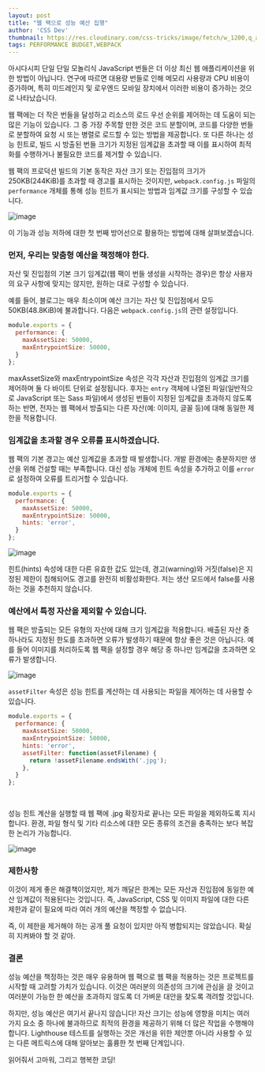 ```yaml
---
layout: post
title: "웹 팩으로 성능 예산 집행"
author: 'CSS Dev'
thumbnail: https://res.cloudinary.com/css-tricks/image/fetch/w_1200,q_auto,f_auto/https://css-tricks.com/wp-content/uploads/2020/09/piggy-bank.jpg
tags: PERFORMANCE BUDGET,WEBPACK
---
```



아시다시피 단일 단일 모놀리식 JavaScript 번들은 더 이상 최신 웹 애플리케이션을 위한 방법이 아닙니다. 연구에 따르면 대용량 번들로 인해 메모리 사용량과 CPU 비용이 증가하며, 특히 미드레인지 및 로우엔드 모바일 장치에서 이러한 비용이 증가하는 것으로 나타났습니다.

웹 팩에는 더 작은 번들을 달성하고 리소스의 로드 우선 순위를 제어하는 데 도움이 되는 많은 기능이 있습니다. 그 중 가장 주목할 만한 것은 코드 분할이며, 코드를 다양한 번들로 분할하여 요청 시 또는 병렬로 로드할 수 있는 방법을 제공합니다. 또 다른 하나는 성능 힌트로, 빌드 시 방출된 번들 크기가 지정된 임계값을 초과할 때 이를 표시하여 최적화를 수행하거나 불필요한 코드를 제거할 수 있습니다.

웹 팩의 프로덕션 빌드의 기본 동작은 자산 크기 또는 진입점의 크기가 250KB(244KiB)를 초과할 때 경고를 표시하는 것이지만, `webpack.config.js` 파일의 `performance` 개체를 통해 성능 힌트가 표시되는 방법과 임계값 크기를 구성할 수 있습니다.

![image](https://i0.wp.com/css-tricks.com/wp-content/uploads/2020/09/image.png?resize=1740%2C1392&ssl=1)

이 기능과 성능 저하에 대한 첫 번째 방어선으로 활용하는 방법에 대해 살펴보겠습니다.

### 먼저, 우리는 맞춤형 예산을 책정해야 한다.

자산 및 진입점의 기본 크기 임계값(웹 팩이 번들 생성을 시작하는 경우)은 항상 사용자의 요구 사항에 맞지는 않지만, 원하는 대로 구성할 수 있습니다.

예를 들어, 블로그는 매우 최소이며 예산 크기는 자산 및 진입점에서 모두 50KB(48.8KiB)에 불과합니다. 다음은 `webpack.config.js`의 관련 설정입니다.

```js
module.exports = {
  performance: {
    maxAssetSize: 50000,
    maxEntrypointSize: 50000,
  }
};
```

maxAssetSize와 maxEntrypointSize 속성은 각각 자산과 진입점의 임계값 크기를 제어하며 둘 다 바이트 단위로 설정됩니다. 후자는 `entry` 객체에 나열된 파일(일반적으로 JavaScript 또는 Sass 파일)에서 생성된 번들이 지정된 임계값을 초과하지 않도록 하는 반면, 전자는 웹 팩에서 방출되는 다른 자산(예: 이미지, 글꼴 등)에 대해 동일한 제한을 적용합니다.

### 임계값을 초과할 경우 오류를 표시하겠습니다.

웹 팩의 기본 경고는 예산 임계값을 초과할 때 발생합니다. 개발 환경에는 충분하지만 생산을 위해 건설할 때는 부족합니다. 대신 성능 개체에 힌트 속성을 추가하고 이를 `error`로 설정하여 오류를 트리거할 수 있습니다.

```js
module.exports = {
  performance: {
    maxAssetSize: 50000,
    maxEntrypointSize: 50000,
    hints: 'error',
  }
}; 

```

![image](https://i2.wp.com/css-tricks.com/wp-content/uploads/2020/09/image-1.png?resize=1726%2C1392&ssl=1)

힌트(hints) 속성에 대한 다른 유효한 값도 있는데, 경고(warning)와 거짓(false)은 지정된 제한이 침해되어도 경고를 완전히 비활성화한다. 저는 생산 모드에서 false를 사용하는 것을 추천하지 않습니다.

### 예산에서 특정 자산을 제외할 수 있습니다.

웹 팩은 방출되는 모든 유형의 자산에 대해 크기 임계값을 적용합니다. 배출된 자산 중 하나라도 지정된 한도를 초과하면 오류가 발생하기 때문에 항상 좋은 것은 아닙니다. 예를 들어 이미지를 처리하도록 웹 팩을 설정할 경우 해당 중 하나만 임계값을 초과하면 오류가 발생합니다.

![image](https://i1.wp.com/css-tricks.com/wp-content/uploads/2020/09/image-2.png?resize=1752%2C1190&ssl=1)

`assetFilter` 속성은 성능 힌트를 계산하는 데 사용되는 파일을 제어하는 데 사용할 수 있습니다.

```js
module.exports = {
  performance: {
    maxAssetSize: 50000,
    maxEntrypointSize: 50000,
    hints: 'error',
    assetFilter: function(assetFilename) {
      return !assetFilename.endsWith('.jpg');
    },
  }
}; 
 
 

```

성능 힌트 계산을 실행할 때 웹 팩에 .jpg 확장자로 끝나는 모든 파일을 제외하도록 지시합니다. 환경, 파일 형식 및 기타 리소스에 대한 모든 종류의 조건을 충족하는 보다 복잡한 논리가 가능합니다.

![image](https://i1.wp.com/css-tricks.com/wp-content/uploads/2020/09/image-3.png?resize=1024%2C571&ssl=1)

### 제한사항

이것이 제게 좋은 해결책이었지만, 제가 깨달은 한계는 모든 자산과 진입점에 동일한 예산 임계값이 적용된다는 것입니다. 즉, JavaScript, CSS 및 이미지 파일에 대한 다른 제한과 같이 필요에 따라 여러 개의 예산을 책정할 수 없습니다.

즉, 이 제한을 제거해야 하는 공개 풀 요청이 있지만 아직 병합되지는 않았습니다. 확실히 지켜봐야 할 것 같아.

### 결론

성능 예산을 책정하는 것은 매우 유용하며 웹 팩으로 웹 팩을 적용하는 것은 프로젝트를 시작할 때 고려할 가치가 있습니다. 이것은 여러분의 의존성의 크기에 관심을 끌 것이고 여러분이 가능한 한 예산을 초과하지 않도록 더 가벼운 대안을 찾도록 격려할 것입니다.

하지만, 성능 예산은 여기서 끝나지 않습니다! 자산 크기는 성능에 영향을 미치는 여러 가지 요소 중 하나에 불과하므로 최적의 환경을 제공하기 위해 더 많은 작업을 수행해야 합니다. Lighthouse 테스트를 실행하는 것은 개선을 위한 제안뿐 아니라 사용할 수 있는 다른 메트릭스에 대해 알아보는 훌륭한 첫 번째 단계입니다.

읽어줘서 고마워, 그리고 행복한 코딩!